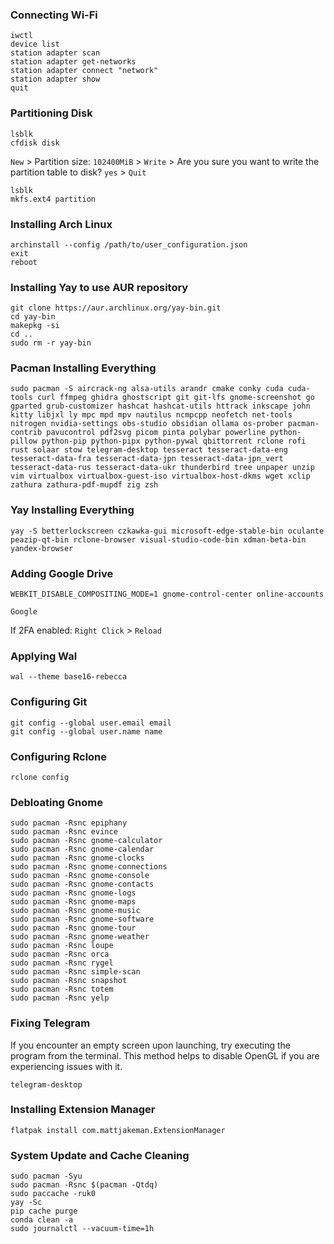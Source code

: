 ### Connecting Wi-Fi
```
iwctl
device list
station adapter scan
station adapter get-networks
station adapter connect "network"
station adapter show
quit
```
### Partitioning Disk
```
lsblk
cfdisk disk
```
`New` > Partition size: `102400MiB` > `Write` > Are you sure you want to write the partition table to disk? `yes` > `Quit`
```
lsblk
mkfs.ext4 partition
```
### Installing Arch Linux
```
archinstall --config /path/to/user_configuration.json
exit
reboot
```
### Installing Yay to use AUR repository
```
git clone https://aur.archlinux.org/yay-bin.git
cd yay-bin
makepkg -si
cd ..
sudo rm -r yay-bin
```
### Pacman Installing Everything
```
sudo pacman -S aircrack-ng alsa-utils arandr cmake conky cuda cuda-tools curl ffmpeg ghidra ghostscript git git-lfs gnome-screenshot go gparted grub-customizer hashcat hashcat-utils httrack inkscape john kitty libjxl ly mpc mpd mpv nautilus ncmpcpp neofetch net-tools nitrogen nvidia-settings obs-studio obsidian ollama os-prober pacman-contrib pavucontrol pdf2svg picom pinta polybar powerline python-pillow python-pip python-pipx python-pywal qbittorrent rclone rofi rust solaar stow telegram-desktop tesseract tesseract-data-eng tesseract-data-fra tesseract-data-jpn tesseract-data-jpn_vert tesseract-data-rus tesseract-data-ukr thunderbird tree unpaper unzip vim virtualbox virtualbox-guest-iso virtualbox-host-dkms wget xclip zathura zathura-pdf-mupdf zig zsh
```
### Yay Installing Everything
```
yay -S betterlockscreen czkawka-gui microsoft-edge-stable-bin oculante peazip-qt-bin rclone-browser visual-studio-code-bin xdman-beta-bin yandex-browser
```
### Adding Google Drive
```
WEBKIT_DISABLE_COMPOSITING_MODE=1 gnome-control-center online-accounts
```

`Google`

If 2FA enabled: `Right Click` > `Reload`
### Applying Wal
```
wal --theme base16-rebecca
```
### Configuring Git
```
git config --global user.email email
git config --global user.name name
```
### Configuring Rclone
```
rclone config
```
### Debloating Gnome
```
sudo pacman -Rsnc epiphany
sudo pacman -Rsnc evince
sudo pacman -Rsnc gnome-calculator
sudo pacman -Rsnc gnome-calendar
sudo pacman -Rsnc gnome-clocks
sudo pacman -Rsnc gnome-connections
sudo pacman -Rsnc gnome-console
sudo pacman -Rsnc gnome-contacts
sudo pacman -Rsnc gnome-logs
sudo pacman -Rsnc gnome-maps
sudo pacman -Rsnc gnome-music
sudo pacman -Rsnc gnome-software
sudo pacman -Rsnc gnome-tour
sudo pacman -Rsnc gnome-weather
sudo pacman -Rsnc loupe
sudo pacman -Rsnc orca
sudo pacman -Rsnc rygel
sudo pacman -Rsnc simple-scan
sudo pacman -Rsnc snapshot
sudo pacman -Rsnc totem
sudo pacman -Rsnc yelp
```
### Fixing Telegram
If you encounter an empty screen upon launching, try executing the program from the terminal. This method helps to disable OpenGL if you are experiencing issues with it.
```
telegram-desktop
```
### Installing Extension Manager
```
flatpak install com.mattjakeman.ExtensionManager
```
### System Update and Cache Cleaning
```
sudo pacman -Syu
sudo pacman -Rsnc $(pacman -Qtdq)
sudo paccache -ruk0
yay -Sc
pip cache purge
conda clean -a
sudo journalctl --vacuum-time=1h
```
